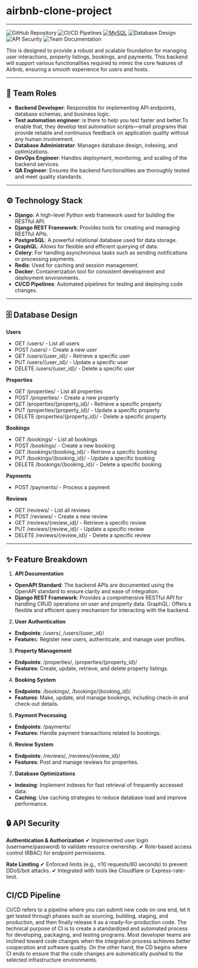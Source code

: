 # airbnb-clone-project
---
![GitHub Repository](https://img.shields.io/badge/-GitHub_Repository_Management-2088FF?logo=github&logoColor=white)
![CI/CD Pipelines](https://img.shields.io/badge/-CI/CD_Pipelines-FF6F00?logo=githubactions&logoColor=white)
[![MySQL](https://img.shields.io/badge/MySQL-4479A1?style=for-the-badge&logo=mysql&logoColor=white)](https://www.mysql.com/)
![Database Design](https://img.shields.io/badge/-Relational_DB_Design-4479A1?logo=postgresql&logoColor=white)
![API Security](https://img.shields.io/badge/-API_Security-4A154B?logo=owasp&logoColor=white)
![Team Documentation](https://img.shields.io/badge/-Team_Role_Docs-2496ED?logo=readthedocs&logoColor=white)

This is designed to provide a robust and scalable foundation for managing user interactions, property listings, bookings, and payments. This backend will support various functionalities required to mimic the core features of Airbnb, ensuring a smooth experience for users and hosts.

---
## 👥 Team Roles

- **Backend Developer**: Responsible for implementing API endpoints, database schemas, and business logic.
- **Test automation engineer**: is there to help you test faster and better.To enable that, they develop test automation scripts—small programs that provide reliable and continuous feedback on application quality without any human involvement.
- **Database Administrator**: Manages database design, indexing, and optimizations.
- **DevOps Engineer**: Handles deployment, monitoring, and scaling of the backend services.
- **QA Engineer**: Ensures the backend functionalities are thoroughly tested and meet quality standards.

---
## ⚙️ Technology Stack
- **Django**: A high-level Python web framework used for building the RESTful API.
- **Django REST Framework**: Provides tools for creating and managing RESTful APIs.
- **PostgreSQL**: A powerful relational database used for data storage.
- **GraphQL**: Allows for flexible and efficient querying of data.
- **Celery**: For handling asynchronous tasks such as sending notifications or processing payments.
- **Redis**: Used for caching and session management.
- **Docker**: Containerization tool for consistent development and deployment environments.
- **CI/CD Pipelines**: Automated pipelines for testing and deploying code changes.
---
## 🗄️ Database Design
**Users**

- GET /users/ - List all users
- POST /users/ - Create a new user
- GET /users/{user_id}/ - Retrieve a specific user
- PUT /users/{user_id}/ - Update a specific user
- DELETE /users/{user_id}/ - Delete a specific user
  
**Properties**

- GET /properties/ - List all properties
- POST /properties/ - Create a new property
- GET /properties/{property_id}/ - Retrieve a specific property
- PUT /properties/{property_id}/ - Update a specific property
- DELETE /properties/{property_id}/ - Delete a specific property
  
**Bookings**

- GET /bookings/ - List all bookings
- POST /bookings/ - Create a new booking
- GET /bookings/{booking_id}/ - Retrieve a specific booking
- PUT /bookings/{booking_id}/ - Update a specific booking
- DELETE /bookings/{booking_id}/ - Delete a specific booking
  
**Payments**

- POST /payments/ - Process a payment
  
**Reviews**

- GET /reviews/ - List all reviews
- POST /reviews/ - Create a new review
- GET /reviews/{review_id}/ - Retrieve a specific review
- PUT /reviews/{review_id}/ - Update a specific review
- DELETE /reviews/{review_id}/ - Delete a specific review
---
##  ✨ Feature Breakdown
1. **API Documentation**
  - **OpenAPI Standard**: The backend APIs are documented using the OpenAPI standard to ensure clarity and ease of integration.
  - **Django REST Framework**: Provides a comprehensive RESTful API for handling CRUD operations on user and property data.
  GraphQL: Offers a flexible and efficient query mechanism for interacting with the backend.
2. **User Authentication**
  - **Endpoints**: /users/, /users/{user_id}/
  - **Feature**s: Register new users, authenticate, and manage user profiles.
3. **Property Management**
  - **Endpoints**: /properties/, /properties/{property_id}/
  - **Features**: Create, update, retrieve, and delete property listings.
4. **Booking System**
  - **Endpoints**: /bookings/, /bookings/{booking_id}/
  - **Features**: Make, update, and manage bookings, including check-in and check-out details.
5. **Payment Processing**
  - **Endpoints**: /payments/
  - **Features**: Handle payment transactions related to bookings.
6. **Review System**
  - **Endpoints**: /reviews/, /reviews/{review_id}/
  - **Features**: Post and manage reviews for properties.
7. **Database Optimizations**
  - **Indexing**: Implement indexes for fast retrieval of frequently accessed data.
  - **Caching**: Use caching strategies to reduce database load and improve performance.

## 🔒 API Security
**Authentication & Authorization**
✔ Implemented user login (username/password) to validate resource ownership.
✔ Role-based access control (RBAC) for endpoint permissions.

**Rate Limiting**
✔ Enforced limits (e.g., ≤10 requests/60 seconds) to prevent DDoS/bot attacks.
✔ Integrated with tools like Cloudflare or Express-rate-limit.

## CI/CD Pipeline
CI/CD refers to a pipeline where you can submit new code on one end, let it get tested through phases such as sourcing, building, staging, and production, and then finally release it as a ready-for-production code.
The technical purpose of CI is to create a standardized and automated process for developing, packaging, and testing programs. Most developer teams are inclined toward code changes when the integration process achieves better cooperation and software quality. On the other hand, the CD begins where CI ends to ensure that the code changes are automatically pushed to the selected infrastructure environments.
